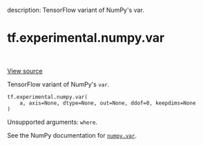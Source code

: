 description: TensorFlow variant of NumPy's var.

<div itemscope itemtype="http://developers.google.com/ReferenceObject">
<meta itemprop="name" content="tf.experimental.numpy.var" />
<meta itemprop="path" content="Stable" />
</div>

# tf.experimental.numpy.var

<!-- Insert buttons and diff -->

<table class="tfo-notebook-buttons tfo-api nocontent" align="left">

</table>

<a target="_blank" class="external" href="/code/stable/tensorflow/python/ops/numpy_ops/np_array_ops.py">View source</a>



TensorFlow variant of NumPy's `var`.

<pre class="devsite-click-to-copy prettyprint lang-py tfo-signature-link">
<code>tf.experimental.numpy.var(
    a, axis=None, dtype=None, out=None, ddof=0, keepdims=None
)
</code></pre>



<!-- Placeholder for "Used in" -->

Unsupported arguments: `where`.

See the NumPy documentation for [`numpy.var`](https://numpy.org/doc/1.16/reference/generated/numpy.var.html).
